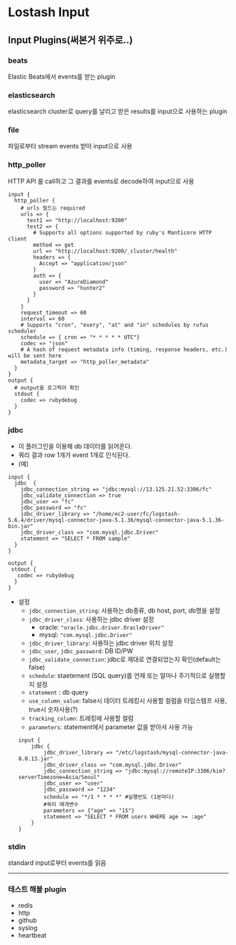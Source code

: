# Lostash Input

## Input Plugins(써본거 위주로..)

### beats
Elastic Beats에서 events를 받는 plugin

### elasticsearch
elasticsearch cluster로 query를 날리고 받은 results를 input으로 사용하는 plugin

### file
파일로부터 stream events 받아 input으로 사용

### http_poller
HTTP API 를 call하고 그 결과를 events로 decode하여 input으로 사용
```
input {
  http_poller {
    # urls 필드는 required
    urls => {
      test1 => "http://localhost:9200"
      test2 => {
        # Supports all options supported by ruby's Manticore HTTP client
        method => get
        url => "http://localhost:9200/_cluster/health"
        headers => {
          Accept => "application/json"
        }
        auth => {
          user => "AzureDiamond"
          password => "hunter2"
        }
      }
    }
    request_timeout => 60
    interval => 60
    # Supports "cron", "every", "at" and "in" schedules by rufus scheduler
    schedule => { cron => "* * * * * UTC"}
    codec => "json"
    # A hash of request metadata info (timing, response headers, etc.) will be sent here
    metadata_target => "http_poller_metadata"
  }
}
output {
  # output을 로그찍어 확인
  stdout {
    codec => rubydebug
  }
}
```

### jdbc
- 이 플러그인을 이용해 db 데이터를 읽어온다. 
- 쿼리 결과 row 1개가 event 1개로 인식된다.
- (예)
```
input {
  jdbc  {
    jdbc_connection_string => "jdbc:mysql://13.125.21.52:3306/fc"
    jdbc_validate_connection => true
    jdbc_user => "fc"
    jdbc_password => "fc"
    jdbc_driver_library => "/home/ec2-user/fc/logstash-5.6.4/driver/mysql-connector-java-5.1.36/mysql-connector-java-5.1.36-bin.jar"
    jdbc_driver_class => "com.mysql.jdbc.Driver"
    statement => "SELECT * FROM sample"
  }
}

output {
 stdout {
   codec => rubydebug
  }
}
```
- 설정
  - `jdbc_connection_string`: 사용하는 db종류, db host, port, db명을 설정
  - `jdbc_driver_class`: 사용하는 jdbc driver 설정
    - oracle: `"oracle.jdbc.driver.OracleDriver"`
    - mysql: `"com.mysql.jdbc.Driver"`
  - `jdbc_driver_library`: 사용하는 jdbc driver 위치 설정
  - `jdbc_user`, `jdbc_password`: DB ID/PW
  - `jdbc_validate_connection`: jdbc로 제대로 연결되었는지 확인(default는 false)
  - `schedule`: staetement (SQL query)를 언제 또는 얼마나 주기적으로 실행할지 설정
  - `statement` : db query
  - `use_column_value`: false시 데이터 트레킹시 사용할 컬럼을 타임스탬프 사용, true시 숫자사용(?)
  - `tracking_column`: 트레킹에 사용할 컬럼
  - `parameters`: statement에서 parameter 값을 받아서 사용 가능
  ```
  input {
      jdbc {        
          jdbc_driver_library => "/etc/logstash/mysql-connector-java-8.0.13.jar"
          jdbc_driver_class => "com.mysql.jdbc.Driver"
          jdbc_connection_string => "jdbc:mysql://remoteIP:3306/kim?serverTimezone=Asia/Seoul"
          jdbc_user => "user"
          jdbc_password => "1234"
          schedule => "*/1 * * * *" #실행빈도 (1분마다)
          #쿼리 매개변수 
          parameters => {"age" => "15"}
          statement => "SELECT * FROM users WHERE age >= :age"
      }
  }
  ```
  
### stdin
standard input로부터 events를 읽음

-----------------------------------
### 테스트 해볼 plugin
* redis
* http
* github
* syslog
* heartbeat
